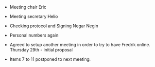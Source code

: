 * Meeting chair
    Eric

* Meeting secretary
    Helio

* Checking protocol and Signing
    Negar
    Negin

* Personal numbers again
* Agreed to setup another meeting in order to try to have Fredrik online.
    Thursday 29th - initial proposal

* Items 7 to 11 postponed to next meeting.
